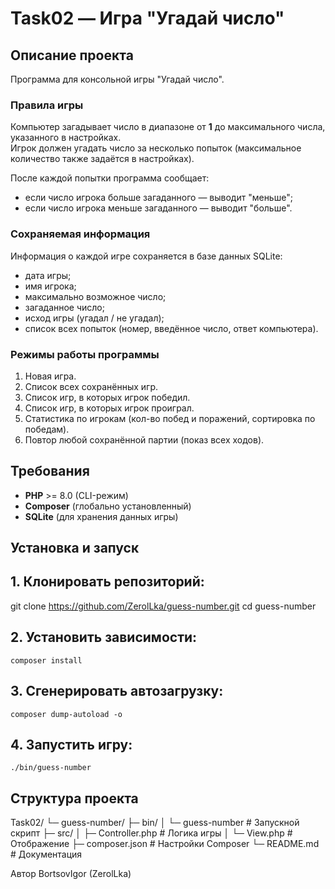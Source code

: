 # Task02 — Игра "Угадай число"

## Описание проекта
Программа для консольной игры "Угадай число".

### Правила игры
Компьютер загадывает число в диапазоне от **1** до максимального числа, указанного в настройках.  
Игрок должен угадать число за несколько попыток (максимальное количество также задаётся в настройках).  

После каждой попытки программа сообщает:
- если число игрока больше загаданного — выводит "меньше";
- если число игрока меньше загаданного — выводит "больше".

### Сохраняемая информация
Информация о каждой игре сохраняется в базе данных SQLite:
- дата игры;
- имя игрока;
- максимально возможное число;
- загаданное число;
- исход игры (угадал / не угадал);
- список всех попыток (номер, введённое число, ответ компьютера).

### Режимы работы программы
1. Новая игра.
2. Список всех сохранённых игр.
3. Список игр, в которых игрок победил.
4. Список игр, в которых игрок проиграл.
5. Статистика по игрокам (кол-во побед и поражений, сортировка по победам).
6. Повтор любой сохранённой партии (показ всех ходов).

## Требования
- **PHP** >= 8.0 (CLI-режим)  
- **Composer** (глобально установленный)  
- **SQLite** (для хранения данных игры)  

## Установка и запуск

## 1. Клонировать репозиторий:
   git clone https://github.com/ZerolLka/guess-number.git
   cd guess-number
## 2. Установить зависимости:
	composer install
	
## 3. Сгенерировать автозагрузку:
	composer dump-autoload -o
	
## 4. Запустить игру:
	./bin/guess-number
	
## Структура проекта
Task02/
 └─ guess-number/
     ├─ bin/
     │  └─ guess-number         # Запускной скрипт
     ├─ src/
     │  ├─ Controller.php       # Логика игры
     │  └─ View.php             # Отображение
     ├─ composer.json           # Настройки Composer
     └─ README.md               # Документация
	 
Автор
BortsovIgor (ZerolLka)